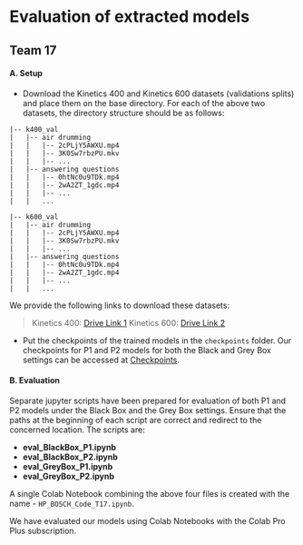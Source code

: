 # Evaluation of extracted models
## Team 17

#### A. Setup
- Download the Kinetics 400 and Kinetics 600 datasets (validations splits) and place them on the base directory. For each of the above two datasets, the directory structure should be as follows:
```
|-- k400_val
|   |-- air drumming
|   |   |-- 2cPLjY5AWXU.mp4
|   |   |-- 3K0Sw7rbzPU.mkv
|   |   |-- ...
|   |-- answering questions
|   |   |-- 0htNc0u9TDk.mp4
|   |   |-- 2wA2ZT_1gdc.mp4
|   |   |-- ...
|   |   ...
```
```
|-- k600_val
|   |-- air drumming
|   |   |-- 2cPLjY5AWXU.mp4
|   |   |-- 3K0Sw7rbzPU.mkv
|   |   |-- ...
|   |-- answering questions
|   |   |-- 0htNc0u9TDk.mp4
|   |   |-- 2wA2ZT_1gdc.mp4
|   |   |-- ...
|   |   ...
```
We provide the following links to download these datasets:

> Kinetics 400: [Drive Link 1](https://drive.google.com/drive/folders/1-5K4BxC0GbBe9x6Wxjzdd6orpANkKab1?usp=sharing)
> Kinetics 600: [Drive Link 2](https://drive.google.com/drive/folders/1nDsW-C09gO_eSD-6cJLow8zN9wSFAWDK?usp=sharing)

- Put the checkpoints of the trained models in the `checkpoints` folder. Our checkpoints for P1 and P2 models for both the Black and Grey Box settings can be accessed at [Checkpoints](https://drive.google.com/drive/folders/1YKL7C75yISUQPQV-8ITSDuHuvV__O8mJ?usp=sharing).  

#### B. Evaluation
Separate jupyter scripts have been prepared for evaluation of both P1 and P2 models under the Black Box and the Grey Box settings. Ensure that the paths at the beginning of each script are correct and redirect to the concerned location. The scripts are:

- **eval_BlackBox_P1.ipynb**
- **eval_BlackBox_P2.ipynb**
- **eval_GreyBox_P1.ipynb**
- **eval_GreyBox_P2.ipynb**

A single Colab Notebook combining the above four files is created with the name - `HP_BOSCH_Code_T17.ipynb`.  

We have evaluated our models using Colab Notebooks with the Colab Pro Plus subscription.    

